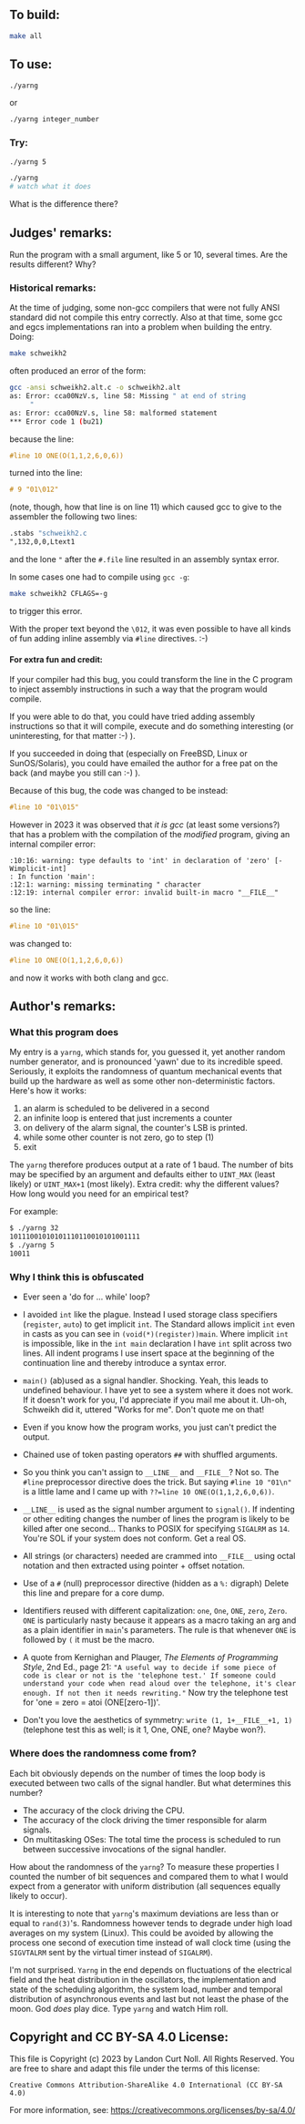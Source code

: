 ## To build:

```sh
make all
```


## To use:

```sh
./yarng
```

or

```sh
./yarng integer_number
```


### Try:

```sh
./yarng 5

./yarng
# watch what it does
```

What is the difference there?


## Judges' remarks:

Run the program with a small argument, like 5 or 10, several times.  Are the
results different? Why?

### Historical remarks:

At the time of judging, some non-gcc compilers that were not fully ANSI standard
did not compile this entry correctly. Also at that time, some gcc and egcs
implementations ran into a problem when building the entry. Doing:

```sh
make schweikh2
```

often produced an error of the form:

```sh
gcc -ansi schweikh2.alt.c -o schweikh2.alt
as: Error: cca00NzV.s, line 58: Missing " at end of string
     "
as: Error: cca00NzV.s, line 58: malformed statement
*** Error code 1 (bu21)
```

because the line:

```c
#line 10 ONE(O(1,1,2,6,0,6))
```

turned into the line:

```c
# 9 "01\012"

```

(note, though, how that line is on line 11) which caused gcc to give to the
assembler the following two lines:

```asm
.stabs "schweikh2.c
",132,0,0,Ltext1
```

and the lone `"` after the `#.file` line resulted in an assembly syntax error.

In some cases one had to compile using `gcc -g`:

```sh
make schweikh2 CFLAGS=-g
```

to trigger this error.

With the proper text beyond the `\012`, it was even possible to have all kinds
of fun adding inline assembly via `#line` directives.  :-)


#### For extra fun and credit:

If your compiler had this bug, you could transform the line in the C program to
inject assembly instructions in such a way that the program would compile.

If you were able to do that, you could have tried adding assembly instructions
so that it will compile, execute and do something interesting (or uninteresting,
for that matter :-) ).

If you succeeded in doing that (especially on FreeBSD, Linux or SunOS/Solaris),
you could have emailed the author for a free pat on the back (and maybe you
still can :-) ).

Because of this bug, the code was changed to be instead:

```c
#line 10 "01\015"
```

However in 2023 it was observed that _it is gcc_ (at least some versions?) that
has a problem with the compilation of the _modified_ program, giving an internal
compiler error:

```
:10:16: warning: type defaults to 'int' in declaration of 'zero' [-Wimplicit-int]
: In function 'main':
:12:1: warning: missing terminating " character
:12:19: internal compiler error: invalid built-in macro "__FILE__"
```

so the line:

```c
#line 10 "01\015"
```

was changed to:

```c
#line 10 ONE(O(1,1,2,6,0,6))
```

and now it works with both clang and gcc.


## Author's remarks:


### What this program does

My entry is a `yarng`, which stands for, you guessed it, yet another
random number generator, and is pronounced 'yawn' due to its
incredible speed.  Seriously, it exploits the randomness of quantum
mechanical events that build up the hardware as well as some other
non-deterministic factors.  Here's how it works:

1. an alarm is scheduled to be delivered in a second
2. an infinite loop is entered that just increments a counter
3. on delivery of the alarm signal, the counter's LSB is printed.
4. while some other counter is not zero, go to step (1)
5. exit

The `yarng` therefore produces output at a rate of 1 baud. The number of
bits may be specified by an argument and defaults either to `UINT_MAX`
(least likely) or `UINT_MAX+1` (most likely). Extra credit: why the
different values? How long would you need for an empirical test?

For example:

```sh
$ ./yarng 32
10111001010101110110010101001111
$ ./yarng 5
10011
```

### Why I think this is obfuscated

- Ever seen a 'do for ... while' loop?

- I avoided `int` like the plague. Instead I used storage class specifiers
(`register`, `auto`) to get implicit `int`. The Standard allows implicit `int` even in
casts as you can see in `(void(*)(register))main`. Where implicit `int` is
impossible, like in the `int main` declaration I have `int` split across two
lines. All indent programs I use insert space at the beginning of the
continuation line and thereby introduce a syntax error.

- `main()` (ab)used as a signal handler. Shocking. Yeah, this leads to undefined
behaviour. I have yet to see a system where it does not work. If it doesn't work
for you, I'd appreciate if you mail me about it.  Uh-oh, Schweikh did it,
uttered "Works for me". Don't quote me on that!

- Even if you know how the program works, you just can't predict the output.

- Chained use of token pasting operators `##` with shuffled arguments.

- So you think you can't assign to `__LINE__` and `__FILE__`? Not so. The `#line`
preprocessor directive does the trick. But saying `#line 10 "01\n"` is a little
lame and I came up with `??=line 10 ONE(O(1,1,2,6,0,6))`.

- `__LINE__` is used as the signal number argument to `signal()`. If indenting or
other editing changes the number of lines the program is likely to be killed
after one second... Thanks to POSIX for specifying `SIGALRM` as `14`.  You're SOL if
your system does not conform. Get a real OS.

- All strings (or characters) needed are crammed into `__FILE__` using octal
notation and then extracted using pointer + offset notation.

- Use of a `#` (null) preprocessor directive (hidden as a `%:` digraph) Delete
this line and prepare for a core dump.

- Identifiers reused with different capitalization: `one`, `One`, `ONE`, `zero`,
`Zero`. `ONE` is particularly nasty because it appears as a macro taking an arg
and as a plain identifier in `main`'s parameters. The rule is that whenever
`ONE` is followed by `(` it must be the macro.

- A quote from Kernighan and Plauger, _The Elements of Programming Style_, 2nd
Ed., page 21: `"A useful way to decide if some piece of code is clear or not is
the 'telephone test.' If someone could understand your code when read aloud
over the telephone, it's clear enough. If not then it needs rewriting."` Now try
the telephone test for 'one = zero = atoi (ONE[zero-1])'.

- Don't you love the aesthetics of symmetry: `write (1, 1+__FILE__+1, 1)`
(telephone test this as well; is it 1, One, ONE, one? Maybe won?).


### Where does the randomness come from?

Each bit obviously depends on the number of times the loop body is
executed between two calls of the signal handler. But what determines
this number?

- The accuracy of the clock driving the CPU.
- The accuracy of the clock driving the timer responsible for alarm signals.
- On multitasking OSes: The total time the process is scheduled to run between
successive invocations of the signal handler.

How about the randomness of the `yarng`? To measure these properties I
counted the number of bit sequences and compared them to what I would
expect from a generator with uniform distribution (all sequences
equally likely to occur).

It is interesting to note that `yarng`'s maximum deviations are less
than or equal to `rand(3)`'s. Randomness however tends to degrade under
high load averages on my system (Linux). This could be avoided by
allowing the process one second of execution time instead of wall
clock time (using the `SIGVTALRM` sent by the virtual timer
instead of `SIGALRM`).

I'm not surprised. `Yarng` in the end depends on fluctuations of the
electrical field and the heat distribution in the oscillators, the
implementation and state of the scheduling algorithm, the system
load, number and temporal distribution of asynchronous events and
last but not least the phase of the moon. God _does_ play dice.
Type `yarng` and watch Him roll.


## Copyright and CC BY-SA 4.0 License:

This file is Copyright (c) 2023 by Landon Curt Noll.  All Rights Reserved.
You are free to share and adapt this file under the terms of this license:

    Creative Commons Attribution-ShareAlike 4.0 International (CC BY-SA 4.0)

For more information, see: https://creativecommons.org/licenses/by-sa/4.0/
